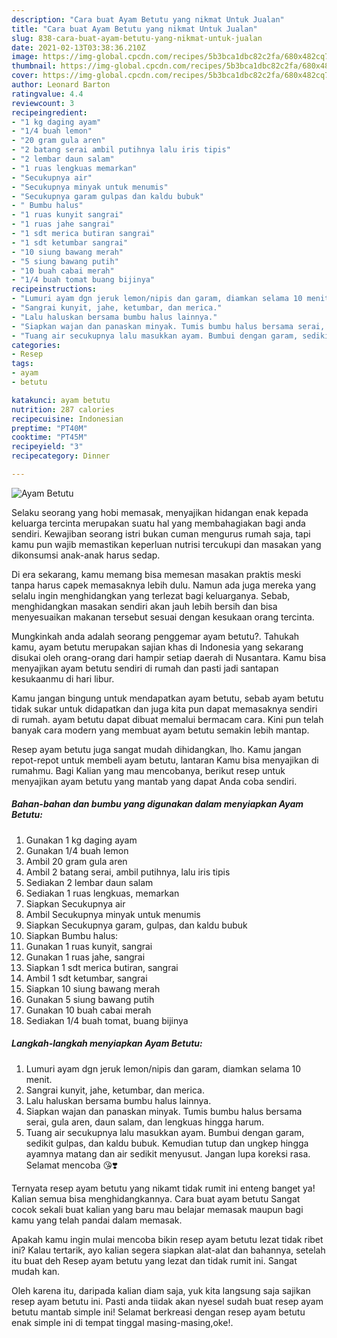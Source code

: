 ```yaml
---
description: "Cara buat Ayam Betutu yang nikmat Untuk Jualan"
title: "Cara buat Ayam Betutu yang nikmat Untuk Jualan"
slug: 838-cara-buat-ayam-betutu-yang-nikmat-untuk-jualan
date: 2021-02-13T03:38:36.210Z
image: https://img-global.cpcdn.com/recipes/5b3bca1dbc82c2fa/680x482cq70/ayam-betutu-foto-resep-utama.jpg
thumbnail: https://img-global.cpcdn.com/recipes/5b3bca1dbc82c2fa/680x482cq70/ayam-betutu-foto-resep-utama.jpg
cover: https://img-global.cpcdn.com/recipes/5b3bca1dbc82c2fa/680x482cq70/ayam-betutu-foto-resep-utama.jpg
author: Leonard Barton
ratingvalue: 4.4
reviewcount: 3
recipeingredient:
- "1 kg daging ayam"
- "1/4 buah lemon"
- "20 gram gula aren"
- "2 batang serai ambil putihnya lalu iris tipis"
- "2 lembar daun salam"
- "1 ruas lengkuas memarkan"
- "Secukupnya air"
- "Secukupnya minyak untuk menumis"
- "Secukupnya garam gulpas dan kaldu bubuk"
- " Bumbu halus"
- "1 ruas kunyit sangrai"
- "1 ruas jahe sangrai"
- "1 sdt merica butiran sangrai"
- "1 sdt ketumbar sangrai"
- "10 siung bawang merah"
- "5 siung bawang putih"
- "10 buah cabai merah"
- "1/4 buah tomat buang bijinya"
recipeinstructions:
- "Lumuri ayam dgn jeruk lemon/nipis dan garam, diamkan selama 10 menit."
- "Sangrai kunyit, jahe, ketumbar, dan merica."
- "Lalu haluskan bersama bumbu halus lainnya."
- "Siapkan wajan dan panaskan minyak. Tumis bumbu halus bersama serai, gula aren, daun salam, dan lengkuas hingga harum."
- "Tuang air secukupnya lalu masukkan ayam. Bumbui dengan garam, sedikit gulpas, dan kaldu bubuk. Kemudian tutup dan ungkep hingga ayamnya matang dan air sedikit menyusut. Jangan lupa koreksi rasa. Selamat mencoba 😘❣️"
categories:
- Resep
tags:
- ayam
- betutu

katakunci: ayam betutu 
nutrition: 287 calories
recipecuisine: Indonesian
preptime: "PT40M"
cooktime: "PT45M"
recipeyield: "3"
recipecategory: Dinner

---
```



![Ayam Betutu](https://img-global.cpcdn.com/recipes/5b3bca1dbc82c2fa/680x482cq70/ayam-betutu-foto-resep-utama.jpg)

Selaku seorang yang hobi memasak, menyajikan hidangan enak kepada keluarga tercinta merupakan suatu hal yang membahagiakan bagi anda sendiri. Kewajiban seorang istri bukan cuman mengurus rumah saja, tapi kamu pun wajib memastikan keperluan nutrisi tercukupi dan masakan yang dikonsumsi anak-anak harus sedap.

Di era  sekarang, kamu memang bisa memesan masakan praktis meski tanpa harus capek memasaknya lebih dulu. Namun ada juga mereka yang selalu ingin menghidangkan yang terlezat bagi keluarganya. Sebab, menghidangkan masakan sendiri akan jauh lebih bersih dan bisa menyesuaikan makanan tersebut sesuai dengan kesukaan orang tercinta. 



Mungkinkah anda adalah seorang penggemar ayam betutu?. Tahukah kamu, ayam betutu merupakan sajian khas di Indonesia yang sekarang disukai oleh orang-orang dari hampir setiap daerah di Nusantara. Kamu bisa menyajikan ayam betutu sendiri di rumah dan pasti jadi santapan kesukaanmu di hari libur.

Kamu jangan bingung untuk mendapatkan ayam betutu, sebab ayam betutu tidak sukar untuk didapatkan dan juga kita pun dapat memasaknya sendiri di rumah. ayam betutu dapat dibuat memalui bermacam cara. Kini pun telah banyak cara modern yang membuat ayam betutu semakin lebih mantap.

Resep ayam betutu juga sangat mudah dihidangkan, lho. Kamu jangan repot-repot untuk membeli ayam betutu, lantaran Kamu bisa menyajikan di rumahmu. Bagi Kalian yang mau mencobanya, berikut resep untuk menyajikan ayam betutu yang mantab yang dapat Anda coba sendiri.

<!--inarticleads1-->

##### Bahan-bahan dan bumbu yang digunakan dalam menyiapkan Ayam Betutu:

1. Gunakan 1 kg daging ayam
1. Gunakan 1/4 buah lemon
1. Ambil 20 gram gula aren
1. Ambil 2 batang serai, ambil putihnya, lalu iris tipis
1. Sediakan 2 lembar daun salam
1. Sediakan 1 ruas lengkuas, memarkan
1. Siapkan Secukupnya air
1. Ambil Secukupnya minyak untuk menumis
1. Siapkan Secukupnya garam, gulpas, dan kaldu bubuk
1. Siapkan  Bumbu halus:
1. Gunakan 1 ruas kunyit, sangrai
1. Gunakan 1 ruas jahe, sangrai
1. Siapkan 1 sdt merica butiran, sangrai
1. Ambil 1 sdt ketumbar, sangrai
1. Siapkan 10 siung bawang merah
1. Gunakan 5 siung bawang putih
1. Gunakan 10 buah cabai merah
1. Sediakan 1/4 buah tomat, buang bijinya




<!--inarticleads2-->

##### Langkah-langkah menyiapkan Ayam Betutu:

1. Lumuri ayam dgn jeruk lemon/nipis dan garam, diamkan selama 10 menit.
1. Sangrai kunyit, jahe, ketumbar, dan merica.
1. Lalu haluskan bersama bumbu halus lainnya.
1. Siapkan wajan dan panaskan minyak. Tumis bumbu halus bersama serai, gula aren, daun salam, dan lengkuas hingga harum.
1. Tuang air secukupnya lalu masukkan ayam. Bumbui dengan garam, sedikit gulpas, dan kaldu bubuk. Kemudian tutup dan ungkep hingga ayamnya matang dan air sedikit menyusut. Jangan lupa koreksi rasa. Selamat mencoba 😘❣️




Ternyata resep ayam betutu yang nikamt tidak rumit ini enteng banget ya! Kalian semua bisa menghidangkannya. Cara buat ayam betutu Sangat cocok sekali buat kalian yang baru mau belajar memasak maupun bagi kamu yang telah pandai dalam memasak.

Apakah kamu ingin mulai mencoba bikin resep ayam betutu lezat tidak ribet ini? Kalau tertarik, ayo kalian segera siapkan alat-alat dan bahannya, setelah itu buat deh Resep ayam betutu yang lezat dan tidak rumit ini. Sangat mudah kan. 

Oleh karena itu, daripada kalian diam saja, yuk kita langsung saja sajikan resep ayam betutu ini. Pasti anda tiidak akan nyesel sudah buat resep ayam betutu mantab simple ini! Selamat berkreasi dengan resep ayam betutu enak simple ini di tempat tinggal masing-masing,oke!.

